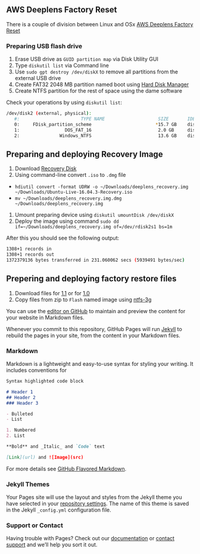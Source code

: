 ## AWS Deeplens Factory Reset

There is a couple of division between Linux and OSx [AWS Deeplens Factory Reset](https://docs.aws.amazon.com/deeplens/latest/dg/deeplens-device-factory-reset-preparation.html)

### Preparing USB flash drive

1. Erase USB drive as `GUID partition map` via Disk Utility GUI
1. Type `diskutil list` via Command line
1. Use `sudo gpt destroy /dev/diskX` to remove all partitions from the external USB drive
1. Create FAT32 2048 MB partition named boot using [Hard Disk Manager](https://www.paragon-software.com/hdm-mac/)
1. Create NTFS partition for the rest of space using the dame software

Check your operations by using `diskutil list`:

```bash
/dev/disk2 (external, physical):
   #:                       TYPE NAME                    SIZE       IDENTIFIER
   0:     FDisk_partition_scheme                        *15.7 GB    disk2
   1:                 DOS_FAT_16                         2.0 GB     disk2s1
   2:               Windows_NTFS                         13.6 GB    disk2s2
```

## Preparing and deploying Recovery Image

1. Download [Recovery Disk](https://s3.amazonaws.com/deeplens-public/factory-restore/Ubuntu-Live-16.04.3-Recovery.iso)
1. Using command-line convert `.iso` to `.dmg` file 
- `hdiutil convert -format UDRW -o ~/Downloads/deeplens_recovery.img ~/Downloads/Ubuntu-Live-16.04.3-Recovery.iso`
- `mv ~/Downloads/deeplens_recovery.img.dmg ~/Downloads/deeplens_recovery.img`
1. Umount preparing device using `diskutil umountDisk /dev/diskX`
1. Deploy the image using command `sudo dd if=~/Downloads/deeplens_recovery.img of=/dev/rdisk2s1 bs=1m`

After this you should see the following output:

```bash
1308+1 records in
1308+1 records out
1372379136 bytes transferred in 231.060062 secs (5939491 bytes/sec)
```

## Prepering and deploying factory restore files

1. Download files for [1.1](https://s3.amazonaws.com/deeplens-public/factory-restore/DeepLensFactoryRestore_hw_1_1.zip) or for [1.0](https://s3.amazonaws.com/deeplens-public/factory-restore/DeepLensFactoryRestore.zip)
1. Copy files from zip to `Flash` named image using [ntfs-3g](https://www.howtogeek.com/236055/how-to-write-to-ntfs-drives-on-a-mac/)

You can use the [editor on GitHub](https://github.com/eustimenko/deeplens/edit/master/index.md) to maintain and preview the content for your website in Markdown files.

Whenever you commit to this repository, GitHub Pages will run [Jekyll](https://jekyllrb.com/) to rebuild the pages in your site, from the content in your Markdown files.

### Markdown

Markdown is a lightweight and easy-to-use syntax for styling your writing. It includes conventions for

```markdown
Syntax highlighted code block

# Header 1
## Header 2
### Header 3

- Bulleted
- List

1. Numbered
2. List

**Bold** and _Italic_ and `Code` text

[Link](url) and ![Image](src)
```

For more details see [GitHub Flavored Markdown](https://guides.github.com/features/mastering-markdown/).

### Jekyll Themes

Your Pages site will use the layout and styles from the Jekyll theme you have selected in your [repository settings](https://github.com/eustimenko/deeplens/settings). The name of this theme is saved in the Jekyll `_config.yml` configuration file.

### Support or Contact

Having trouble with Pages? Check out our [documentation](https://help.github.com/categories/github-pages-basics/) or [contact support](https://github.com/contact) and we’ll help you sort it out.
